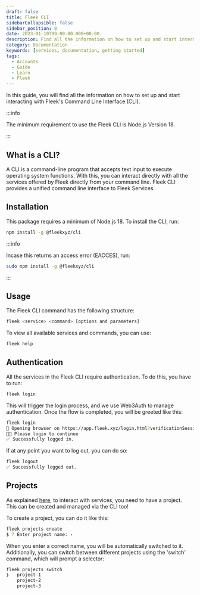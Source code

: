 ```yaml
---
draft: false
title: Fleek CLI
sidebarCollapsible: false
sidebar_position: 8
date: 2023-01-10T09:00:00.000+00:00
description: Find all the information on how to set up and start interacting with Fleek's Command Line Interface (CLI). Install, authenticate, and manage projects directly from your command line.
category: Documentation
keywords: [services, documentation, getting started]
tags:
  - Accounts
  - Guide
  - Learn
  - Fleek
---
```


In this guide, you will find all the information on how to set up and start interacting with Fleek's Command Line Interface (CLI).

:::info

The minimum requirement to use the Fleek CLI is Node.js Version 18.

:::

## What is a CLI?

A CLI is a command-line program that accepts text input to execute operating system functions. With this, you can interact directly with all the services offered by Fleek directly from your command line. Fleek CLI provides a unified command line interface to Fleek Services.

## Installation

This package requires a minimum of Node.js 18. To install the CLI, run:

```bash copy
npm install -g @fleekxyz/cli
```

:::info

Incase this returns an access error (EACCES), run:

```bash copy
sudo npm install -g @fleekxyz/cli
```

:::

## Usage

The Fleek CLI command has the following structure:

```bash copy
fleek <service> <command> [options and parameters]
```

To view all available services and commands, you can use:

```bash copy
fleek help
```

## Authentication

All the services in the Fleek CLI require authentication. To do this, you have to run:

```bash copy
fleek login
```

This will trigger the login process, and we use Web3Auth to manage authentication. Once the flow is completed, you will be greeted like this:

```bash copy
fleek login
🔗 Opening browser on https://app.fleek.xyz/login.html?verificationSession=...
🧑‍💻 Please login to continue
✅ Successfully logged in.
```

If at any point you want to log out, you can do so:

```bash copy
fleek logout
✅ Successfully logged out.
```

## Projects

As explained [here](/docs/Projects), to interact with services, you need to have a project. This can be created and managed via the CLI too!

To create a project, you can do it like this:

```bash copy
fleek projects create
$ ? Enter project name: ›
```

When you enter a correct name, you will be automatically switched to it. Additionally, you can switch between different projects using the 'switch' command, which will prompt a selector:

```bash copy
fleek projects switch
❯   project-1
    project-2
    project-3
```
